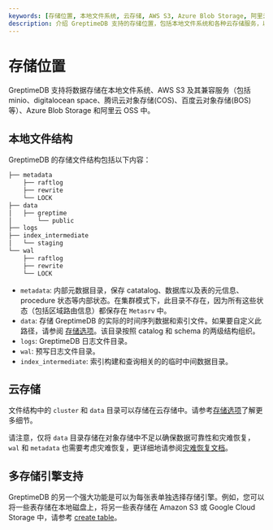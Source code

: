 ```yaml
---
keywords: [存储位置, 本地文件系统, 云存储, AWS S3, Azure Blob Storage, 阿里云 OSS, 存储文件结构]
description: 介绍 GreptimeDB 支持的存储位置，包括本地文件系统和各种云存储服务，以及存储文件结构。
---
```


# 存储位置

GreptimeDB 支持将数据存储在本地文件系统、AWS S3 及其兼容服务（包括 minio、digitalocean space、腾讯云对象存储(COS)、百度云对象存储(BOS)等）、Azure Blob Storage 和阿里云 OSS 中。

## 本地文件结构

GreptimeDB 的存储文件结构包括以下内容：

```cmd
├── metadata
    ├── raftlog
    ├── rewrite
    └── LOCK
├── data
│   ├── greptime
│       └── public
├── logs
├── index_intermediate
│   └── staging
└── wal
    ├── raftlog
    ├── rewrite
    └── LOCK
```

- `metadata`: 内部元数据目录，保存 catatalog、数据库以及表的元信息、procedure 状态等内部状态。在集群模式下，此目录不存在，因为所有这些状态（包括区域路由信息）都保存在 `Metasrv` 中。
- `data`: 存储 GreptimeDB 的实际的时间序列数据和索引文件。如果要自定义此路径，请参阅 [存储选项](../deployments/configuration.md#storage-options)。该目录按照 catalog 和 schema 的两级结构组织。
- `logs`: GreptimeDB 日志文件目录。
- `wal`:  预写日志文件目录。
- `index_intermediate`: 索引构建和查询相关的的临时中间数据目录。

## 云存储

文件结构中的 `cluster` 和 `data` 目录可以存储在云存储中。请参考[存储选项](../deployments/configuration.md#存储选项)了解更多细节。

请注意，仅将 `data` 目录存储在对象存储中不足以确保数据可靠性和灾难恢复，`wal` 和 `metadata` 也需要考虑灾难恢复，更详细地请参阅[灾难恢复文档](/user-guide/administration/disaster-recovery/overview.md)。

## 多存储引擎支持

GreptimeDB 的另一个强大功能是可以为每张表单独选择存储引擎。例如，您可以将一些表存储在本地磁盘上，将另一些表存储在 Amazon S3 或 Google Cloud Storage 中，请参考 [create table](/reference/sql/create.md#create-table)。
